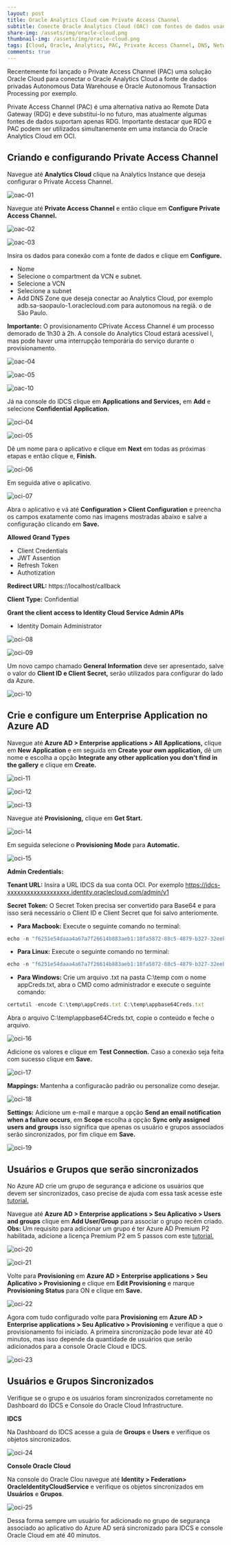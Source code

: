 ```yaml
---
layout: post
title: Oracle Analytics Cloud com Private Access Channel
subtitle: Conecte Oracle Analytics Cloud (OAC) com fontes de dados usando o Private Access Channel (PAC).
share-img: /assets/img/oracle-cloud.png
thumbnail-img: /assets/img/oracle-cloud.png
tags: [Cloud, Oracle, Analytics, PAC, Private Access Channel, DNS, Network]
comments: true
---
```


Recentemente foi lançado o Private Access Channel (PAC) uma solução Oracle Cloud para conectar o Oracle Analytics Cloud a fonte de dados privadas Autonomous Data Warehouse e Oracle Autonomous Transaction Processing por exemplo.

Private Access Channel (PAC) é uma alternativa nativa ao Remote Data Gateway (RDG) e deve substitui-lo no futuro, mas atualmente algumas fontes de dados suportam apenas RDG. Importante destacar que RDG e PAC podem ser utilizados simultanemente em uma instancia do Oracle Analytics Cloud em OCI. 

## Criando e configurando Private Access Channel

Navegue até **Analytics Cloud** clique na Analytics Instance que deseja configurar o Private Access Channel. 

![oac-01](https://objectstorage.sa-saopaulo-1.oraclecloud.com/p/SbYQCekItBp_5ngn6uEP6ozz6ZCSPKGLrMyUqgVI_FAaa2Z5ATolu3uAEmTkJ-Dj/n/gr8gkzaf8nit/b/bucket-euoraf4-site/o/OAC-PAC/oac-1.png)

Navegue até **Private Access Channel** e então clique em **Configure Private Access Channel.**

![oac-02](https://objectstorage.sa-saopaulo-1.oraclecloud.com/p/T2oHyfbS6q0gCveXiCBtM-yQDXg0q0ExSyxNXdMAOOwKWkldT0N0EnY_V4fGWzQD/n/gr8gkzaf8nit/b/bucket-euoraf4-site/o/OAC-PAC/oac-2.png)

![oac-03](https://objectstorage.sa-saopaulo-1.oraclecloud.com/p/J0lky6nm4t23ZLL6yNu-efCEZRZbbj5_fIl2SthcMBVrBEYKbLe3EYCD6tQrrVjW/n/gr8gkzaf8nit/b/bucket-euoraf4-site/o/OAC-PAC/oac-3.png)

Insira os dados para conexão com a fonte de dados e clique em **Configure.**

- Nome
- Selecione o compartment da VCN e subnet.
- Selecione a VCN
- Selecione a subnet
- Add DNS Zone que deseja conectar ao Analytics Cloud, por exemplo adb.sa-saopaulo-1.oraclecloud.com para autonomous na regiã.
o de São Paulo.

**Importante:** O provisionamento CPrivate Access Channel é um processo demorado de 1h30 à 2h. A console do Analytics Cloud estará acessível l, mas pode haver uma interrupção temporária do serviço durante o provisionamento.

![oac-04](https://objectstorage.sa-saopaulo-1.oraclecloud.com/p/zcjayskMSkCdIGyBwFx3w0T7HIFAAQOYJ4xkunGXVZ1FJpcEmoDVUNFpru1_q-8d/n/gr8gkzaf8nit/b/bucket-euoraf4-site/o/OAC-PAC/oac-4.png)

![oac-05](https://objectstorage.sa-saopaulo-1.oraclecloud.com/p/4ZA_X2ZBczX6QE22gxdFmCFkdzhTxrdZ9FyAEkamcXG-jW5i2fybF8wLTtyRLiTz/n/gr8gkzaf8nit/b/bucket-euoraf4-site/o/OAC-PAC/oac-5.png)




![oac-10](https://objectstorage.sa-saopaulo-1.oraclecloud.com/p/mO3zrzrXRdXAEDG9iNQdV6i1If5B0Al3i4caL42JdStbsoOSRIA0WDll7h5z3e70/n/gr8gkzaf8nit/b/bucket-euoraf4-site/o/OAC-PAC/oac-10.png)



Já na console do IDCS clique em **Applications and Services,** em **Add**  e selecione **Confidential Application.**

![oci-04](https://objectstorage.sa-saopaulo-1.oraclecloud.com/p/Nyh6yGjP70WaKAZZZhIBQap_QZZp_VRY42xA392MU3dSE3Ir4sRriFyiM-wxsqK-/n/gr8gkzaf8nit/b/bucket-euoraf4-site/o/azure-oci/oci-04.png)

![oci-05](https://objectstorage.sa-saopaulo-1.oraclecloud.com/p/jtam_Fi3JE6okUkyRmyUOxLBo9XOQgT8c2ofpaxbEBXKgzLVd-WLE4X2DpwgFIwM/n/gr8gkzaf8nit/b/bucket-euoraf4-site/o/azure-oci/oci-05.png)

Dê um nome para o aplicativo e clique em **Next** em todas as próximas etapas e então clique e, **Finish.**

![oci-06](https://objectstorage.sa-saopaulo-1.oraclecloud.com/p/HOnXTi0RlJ4nhAhRRIJJD0Ohl91sEV6eNlhjvvpl3JwVPz9mZ6DjTT_1Diz5k4_9/n/gr8gkzaf8nit/b/bucket-euoraf4-site/o/azure-oci/oci-06.png)

Em seguida ative o aplicativo. 

![oci-07](https://objectstorage.sa-saopaulo-1.oraclecloud.com/p/HH1wT1cWCQs1rMvn1vAa5SNF8ZxVXGdvstJe7_gMUdIPpjsk9DSQyHS1DhOoFMGv/n/gr8gkzaf8nit/b/bucket-euoraf4-site/o/azure-oci/oci-07.png)

Abra o aplicativo e vá até **Configuration > Client Configuration** e preencha os campos exatamente como nas imagens mostradas abaixo e salve a configuração clicando em **Save.**

**Allowed Grand Types**
- Client Credentials
- JWT Assention
- Refresh Token
- Authotization

**Redirect URL:** https://localhost/callback

**Client Type:** Confidential

**Grant the client access to Identity Cloud Service Admin APIs**
- Identity Domain Administrator

![oci-08](https://objectstorage.sa-saopaulo-1.oraclecloud.com/p/DtMQtnc-pLAK9c_5rHR71I0KJnBNmkPiRrjmML4a2LEZsgLUrd7TnEKK-6fXALPB/n/gr8gkzaf8nit/b/bucket-euoraf4-site/o/azure-oci/oci-08.png)

![oci-09](https://objectstorage.sa-saopaulo-1.oraclecloud.com/p/2uuTWPbgbTDxFCI9wpSk7whdylwSzIHE8zY7Wr5OMoSfxm_f2fHy0WEJLZSVENqr/n/gr8gkzaf8nit/b/bucket-euoraf4-site/o/azure-oci/oci-09.png)

Um novo campo chamado **General Information** deve ser apresentado, salve o valor do **Client ID e Client Secret,** serão utilizados para configurar do lado da Azure.

![oci-10](https://objectstorage.sa-saopaulo-1.oraclecloud.com/p/hQ0uHrgfuAIE2-6KvF0w1DsjU3yxMiAkXJkmIpyT_NR00aByQuN6WMWjg25P9b64/n/gr8gkzaf8nit/b/bucket-euoraf4-site/o/azure-oci/oci-10.png)

## Crie e configure um Enterprise Application no Azure AD

Navegue até **Azure AD > Enterprise applications > All Applications,** clique em  **New Application** e em seguida em **Create your own application,** dê um nome e escolha a opção **Integrate any other application you don't find in the gallery** e clique em **Create.**

![oci-11](https://objectstorage.sa-saopaulo-1.oraclecloud.com/p/f4q8yhV1UPLxeBxisUgzlcgPLXjmMsok5cGK2jB-632VrjOMAj4nRiQ9y-gaVwma/n/gr8gkzaf8nit/b/bucket-euoraf4-site/o/azure-oci/oci-11.png)

![oci-12](https://objectstorage.sa-saopaulo-1.oraclecloud.com/p/pjyF2tVamRZTSlEmyDi4UaiUPYsObNkDMCyGwG8ol4cagplbdIsBRIE56pgaf4zf/n/gr8gkzaf8nit/b/bucket-euoraf4-site/o/azure-oci/oci-12.png)

![oci-13](https://objectstorage.sa-saopaulo-1.oraclecloud.com/p/vu1e4JP37gInUYfLXBVqGIRG4IIG6btEUgCW1Bpp-Wj7OJm_mwezQUGSKSgM4Ju6/n/gr8gkzaf8nit/b/bucket-euoraf4-site/o/azure-oci/oci-13.png)

Navegue até **Provisioning,** clique em **Get Start.**

![oci-14](https://objectstorage.sa-saopaulo-1.oraclecloud.com/p/zkF2DLBhZ0rVSKqjGS5NAEsTu7c_EgbU76fQN3rlF9-GezyR71v7wPIz3edEz8lN/n/gr8gkzaf8nit/b/bucket-euoraf4-site/o/azure-oci/oci-14.png)

Em seguida selecione o **Provisioning Mode** para **Automatic.**

![oci-15](https://objectstorage.sa-saopaulo-1.oraclecloud.com/p/ZZY13wJ2nuDw3d-3HPzhKfx4bQnWd0Zwx_U1zVUBZ-v1c-QZA4cGrQ6hK99zGkLy/n/gr8gkzaf8nit/b/bucket-euoraf4-site/o/azure-oci/oci-15.png)

**Admin Credentials:** 

**Tenant URL:** Insira a URL IDCS da sua conta OCI. Por exemplo https://idcs-xxxxxxxxxxxxxxxxxxx.identity.oraclecloud.com/admin/v1

**Secret Token:** O Secret Token precisa ser convertido para Base64 e para isso será necessário o Client ID e Client Secret que foi salvo anteriomente.

- **Para Macbook:** Execute o seguinte comando no terminal:

```javascript
echo -n "f6251e54daaa4a67a7f26614b883aeb1:18fa5872-88c5-4879-b327-32eebe9712bc" | base64
```

- **Para Linux:** Execute o seguinte comando no terminal:

```javascript
echo -n "f6251e54daaa4a67a7f26614b883aeb1:18fa5872-88c5-4879-b327-32eebe9712bc" | base64 -w 0
```

- **Para Windows:** Crie um arquivo .txt na pasta C:\temp com o nome appCreds.txt, abra o CMD como administrador e execute o seguinte comando:

```javascript
certutil -encode C:\temp\appCreds.txt C:\temp\appbase64Creds.txt
```
Abra o arquivo C:\temp\appbase64Creds.txt, copie o conteúdo e feche o arquivo.

![oci-16](https://objectstorage.sa-saopaulo-1.oraclecloud.com/p/qBFwZmCkFT6ny5-X44HXt3IO8SfPeoqS2oRuxNALrwM1hIxdZKjxJZwMThGojBQ7/n/gr8gkzaf8nit/b/bucket-euoraf4-site/o/azure-oci/oci-16.png)

Adicione os valores e clique em **Test Connection.** Caso a conexão seja feita com sucesso clique em **Save.**

![oci-17](https://objectstorage.sa-saopaulo-1.oraclecloud.com/p/4jQ5BG9MZ93XYI-vybVSDKM6VcHoZ0Myhve6JqLt1MupLm6Utm9vHPsqC6M9lTOr/n/gr8gkzaf8nit/b/bucket-euoraf4-site/o/azure-oci/oci-17.png)

**Mappings:** Mantenha a configuracão padrão ou personalize como desejar.

![oci-18](https://objectstorage.sa-saopaulo-1.oraclecloud.com/p/Ck36GD-LGAyk36tAwUaX9aqM2T7HP6BgEowgJb3hyzoVMe94K6DNKBgnA6RBWCuz/n/gr8gkzaf8nit/b/bucket-euoraf4-site/o/azure-oci/oci-18.png)

**Settings:** Adicione um e-mail e marque a opção **Send an email notification when a failure occurs**, em **Scope** escolha a opção **Sync only assigned users and groups** isso significa que apenas os usuário e grupos associados serão sincronizados, por fim clique em **Save.**

![oci-19](https://objectstorage.sa-saopaulo-1.oraclecloud.com/p/PLtf131tZFEim33VOLVNwSx9XzcOslCTCUVNA7H8mAggbCBSRjDxAzFLEDBsdp_f/n/gr8gkzaf8nit/b/bucket-euoraf4-site/o/azure-oci/oci-19.png)

## Usuários e Grupos que serão sincronizados

No Azure AD crie um grupo de segurança e adicione os usuários que devem ser sincronizados, caso precise de ajuda com essa task acesse este [tutorial.](https://docs.microsoft.com/pt-br/azure/active-directory/fundamentals/active-directory-groups-create-azure-portal)

Navegue até **Azure AD > Enterprise applications > Seu Aplicativo > Users and groups** clique em **Add User/Group** para associar o grupo recém criado. **Obs:** Um requisito para adicionar um grupo é ter Azure AD Premium P2 habilitada, adicione a licença Premium P2 em 5 passos com este [tutorial.](https://azure.microsoft.com/pt-br/trial/get-started-active-directory/)

![oci-20](https://objectstorage.sa-saopaulo-1.oraclecloud.com/p/aAkGnS7zLTqA4wgsR45bq-N58GN_vS20fIg8zg8rkq0SvvigE_-jl-50sn8GXyd-/n/gr8gkzaf8nit/b/bucket-euoraf4-site/o/azure-oci/oci-20.png)

![oci-21](https://objectstorage.sa-saopaulo-1.oraclecloud.com/p/lizLi9qAYzxUuzulefrf1IIrJkMcvmsGi3EC-uDpYucbXX21GGOAQU7IB1xQCr6G/n/gr8gkzaf8nit/b/bucket-euoraf4-site/o/azure-oci/oci-21.png)

Volte para **Provisioning** em  **Azure AD > Enterprise applications > Seu Aplicativo > Provisioning** e clique em **Edit Provisioning** e marque **Provisioning Status** para ON e clique em **Save.**

![oci-22](https://objectstorage.sa-saopaulo-1.oraclecloud.com/p/T6DyKskRLfefZ8WzHbWZiJRK-53HtRy1OiJJrOv1DDIJum0agQz5b1S5UdEjYeOs/n/gr8gkzaf8nit/b/bucket-euoraf4-site/o/azure-oci/oci-22.png)

Agora com tudo configurado volte para **Provisioning** em  **Azure AD > Enterprise applications > Seu Aplicativo > Provisioning** e verifique a que o provisionamento foi iniciado. A primeira sincronização pode levar até 40 minutos, mas isso depende da quantidade de usuários que serão adicionados para a console Oracle Cloud e IDCS.

![oci-23](https://objectstorage.sa-saopaulo-1.oraclecloud.com/p/JVw6iMVRuI3bsBI8lHslgBMxqNf5sQCFtC-zmxOEIzaiK4v3FvaJnhOL7a4iE4y9/n/gr8gkzaf8nit/b/bucket-euoraf4-site/o/azure-oci/oci-23.png)

## Usuários e Grupos Sincronizados 

Verifique se o grupo e os usuários foram sincronizados corretamente no Dashboard do IDCS e Console do Oracle Cloud Infrastructure.

**IDCS**

Na Dashboard do IDCS acesse a guia de **Groups** e **Users** e verifique os objetos sincronizados.

![oci-24](https://objectstorage.sa-saopaulo-1.oraclecloud.com/p/bVUz19vYL42Y7Wtj0dGnzqcqpJGGAg_vqY7rCKb9R9PnPJbE1UtTD4Gmz3z2TxOt/n/gr8gkzaf8nit/b/bucket-euoraf4-site/o/azure-oci/oci-24.png)

**Console Oracle Cloud**

Na console do Oracle Clou navegue até **Identity > Federation> OracleIdentityCloudService** e verifique os objetos sincronizados em **Usuários** e **Grupos**.

![oci-25](https://objectstorage.sa-saopaulo-1.oraclecloud.com/p/S0sWSi0Z4LEemQUpzgp6YwVWxUjqndoHSDkMeFIjJ_pZiSw4jbcwKK77ZdIvauAd/n/gr8gkzaf8nit/b/bucket-euoraf4-site/o/azure-oci/oci-25.png)

Dessa forma sempre um usuário for adicionado no grupo de segurança associado ao aplicativo do Azure AD será sincronizado para IDCS e console Oracle Cloud em até 40 minutos.






